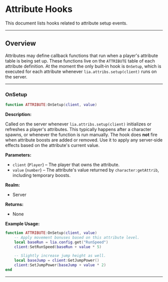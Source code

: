# Attribute Hooks

This document lists hooks related to attribute setup events.

---

## Overview

Attributes may define callback functions that run when a player's attribute table is being set up. These functions live on the `ATTRIBUTE` table of each attribute definition.  At the moment the only built‑in hook is `OnSetup`, which is executed for each attribute whenever `lia.attribs.setup(client)` runs on the server.

---

### OnSetup

```lua
function ATTRIBUTE:OnSetup(client, value)
```

**Description:**

Called on the server whenever `lia.attribs.setup(client)` initializes or refreshes a player's attributes. This typically happens after a character spawns, or whenever the function is run manually. The hook does **not** fire when attribute boosts are added or removed. Use it to apply any server‑side effects based on the attribute's current value.

**Parameters:**

* `client` (`Player`) – The player that owns the attribute.
* `value` (`number`) – The attribute's value returned by `character:getAttrib`, including temporary boosts.

**Realm:**

* Server

**Returns:**

* None

**Example Usage:**

```lua
function ATTRIBUTE:OnSetup(client, value)
    -- Apply movement bonuses based on this attribute level.
    local baseRun = lia.config.get("RunSpeed")
    client:SetRunSpeed(baseRun + value * 5)

    -- Slightly increase jump height as well.
    local baseJump = client:GetJumpPower()
    client:SetJumpPower(baseJump + value * 2)
end
```

---

